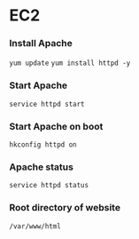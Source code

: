# EC2

### Install Apache
`yum update`
`yum install httpd -y`

### Start Apache
`service httpd start`

### Start Apache on boot
`hkconfig httpd on`


### Apache status
`service httpd status`

### Root directory of website
`/var/www/html`


